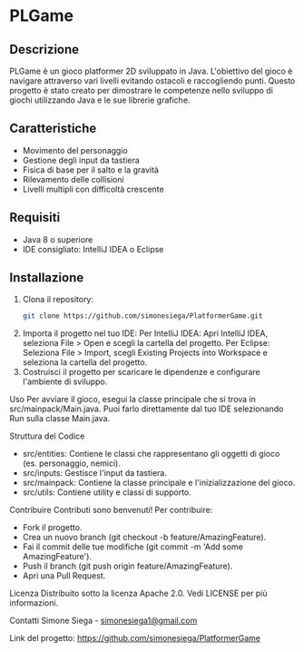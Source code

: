 # PLGame

## Descrizione

PLGame è un gioco platformer 2D sviluppato in Java. L'obiettivo del gioco è navigare attraverso vari livelli evitando ostacoli e raccogliendo punti. Questo progetto è stato creato per dimostrare le competenze nello sviluppo di giochi utilizzando Java e le sue librerie grafiche.

## Caratteristiche

- Movimento del personaggio
- Gestione degli input da tastiera
- Fisica di base per il salto e la gravità
- Rilevamento delle collisioni
- Livelli multipli con difficoltà crescente

## Requisiti

- Java 8 o superiore
- IDE consigliato: IntelliJ IDEA o Eclipse

## Installazione

1. Clona il repository:
   ```sh
   git clone https://github.com/simonesiega/PlatformerGame.git
2. Importa il progetto nel tuo IDE:
     Per IntelliJ IDEA: Apri IntelliJ IDEA, seleziona File > Open e scegli la cartella del progetto.
     Per Eclipse: Seleziona File > Import, scegli Existing Projects into Workspace e seleziona la cartella del progetto.
3. Costruisci il progetto per scaricare le dipendenze e configurare l'ambiente di sviluppo.

Uso
Per avviare il gioco, esegui la classe principale che si trova in src/mainpack/Main.java. Puoi farlo direttamente dal tuo IDE selezionando Run sulla classe Main.java.

Struttura del Codice
- src/entities: Contiene le classi che rappresentano gli oggetti di gioco (es. personaggio, nemici).
- src/inputs: Gestisce l'input da tastiera.
- src/mainpack: Contiene la classe principale e l'inizializzazione del gioco.
- src/utils: Contiene utility e classi di supporto.

Contribuire
Contributi sono benvenuti! Per contribuire:

- Fork il progetto.
- Crea un nuovo branch (git checkout -b feature/AmazingFeature).
- Fai il commit delle tue modifiche (git commit -m 'Add some AmazingFeature').
- Push il branch (git push origin feature/AmazingFeature).
- Apri una Pull Request.

Licenza
Distribuito sotto la licenza Apache 2.0. Vedi LICENSE per più informazioni.

Contatti
Simone Siega - simonesiega1@gmail.com

Link del progetto: https://github.com/simonesiega/PlatformerGame
